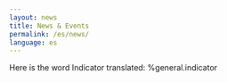 ```yaml
---
layout: news
title: News & Events
permalink: /es/news/
language: es
---
```

Here is the word Indicator translated: %general.indicator
